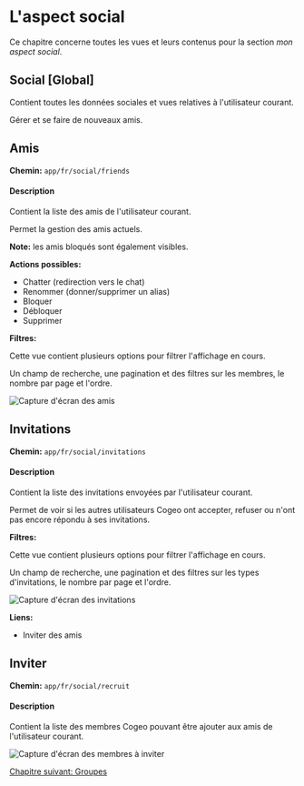# L'aspect social

Ce chapitre concerne toutes les vues et leurs contenus pour la section *mon aspect social*.

## Social [Global]

Contient toutes les données sociales et vues relatives à l'utilisateur courant.

Gérer et se faire de nouveaux amis.

## Amis

**Chemin:** `app/fr/social/friends`

#### Description

Contient la liste des amis de l'utilisateur courant.

Permet la gestion des amis actuels.

**Note:** les amis bloqués sont également visibles.

**Actions possibles:**

- Chatter (redirection vers le chat)
- Renommer (donner/supprimer un alias)
- Bloquer
- Débloquer
- Supprimer

**Filtres:**

Cette vue contient plusieurs options pour filtrer l'affichage en cours.

Un champ de recherche, une pagination et des filtres sur les membres, le nombre par page et l'ordre.

<img class="atom-vertical-line"
     src="https://res.cloudinary.com/cozen/image/upload/v1496917978/cogeoDoc/socialFriends.png"
     alt="Capture d'écran des amis"
     title="Amis">
     
## Invitations

**Chemin:** `app/fr/social/invitations`

#### Description

Contient la liste des invitations envoyées par l'utilisateur courant.

Permet de voir si les autres utilisateurs Cogeo ont accepter, refuser ou n'ont pas encore répondu à ses invitations.

**Filtres:**

Cette vue contient plusieurs options pour filtrer l'affichage en cours.

Un champ de recherche, une pagination et des filtres sur les types d'invitations, le nombre par page et l'ordre.

<img class="atom-vertical-line"
     src="https://res.cloudinary.com/cozen/image/upload/v1496917978/cogeoDoc/socialInvitations.png"
     alt="Capture d'écran des invitations"
     title="Invitations">
     
**Liens:**

- Inviter des amis

## Inviter

**Chemin:** `app/fr/social/recruit`

#### Description

Contient la liste des membres Cogeo pouvant être ajouter aux amis de l'utilisateur courant.

<img class="atom-vertical-line"
     src="https://res.cloudinary.com/cozen/image/upload/v1496917978/cogeoDoc/socialRecruit.png"
     alt="Capture d'écran des membres à inviter"
     title="Inviter">
     
<a href="{{ site.baseUrl }}front-end/groups/" class="btn btn-green">Chapitre suivant: Groupes</a>
